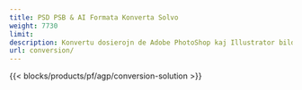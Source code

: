 ```yaml
---
title: PSD PSB & AI Formata Konverta Solvo
weight: 7730
limit: 
description: Konvertu dosierojn de Adobe PhotoShop kaj Illustrator bildojn kaj aliajn formatojn
url: conversion/
---
```


{{< blocks/products/pf/agp/conversion-solution >}} 

